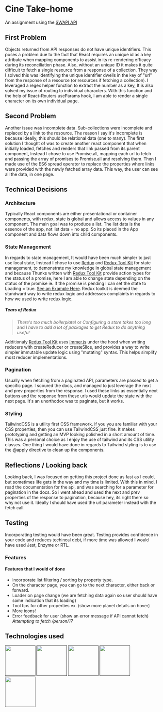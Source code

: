 # Cine Take-home

An assignment using the [SWAPI API](https://swapi.dev)

## First Problem

Objects returned from API responses do not have unique identifiers. This poses a problem due to the fact that React requires an unique id as a key attribute when mapping components to assist in its re-rendering efficacy during its reconciliation phase. Also, without an unique ID it makes it quite difficult to fetch a single resource from a response of a collection. They way I solved this was identifying the unique identifier dwells in the key of "url" from the response of a resource (or resources if fetching a collection). I leveraged a regex helper function to extract the number as a key, It is also solved my issue of routing to individual characters. With this function and the help of React-Routers useParams hook, I am able to render a single character on its own individual page.

## Second Problem

Another issue was incomplete data. Sub-collections were incomplete and replaced by a link to the resource. The reason I say it's incomplete is because ideally, this should be relational data (one to many). The first solution I thought of was to create another react component that when initially loaded, fetches and renders that link passed from its parent component, Instead I chose to use Promise.all, mapping each url to fetch and passing the array of promises to Promise.all and resolving them. Then I made use of the ES6 spread operator to replace the properties where links were provided with the newly fetched array data. This way, the user can see all the data, in one page.

## Technical Decisions

### Architecture

Typically React components are either presentational or container components, with redux, state is global and allows access to values in any component. The main goal was to produce a list. The list data is the essence of the app, not list data = no app. So its placed in the App component and data flows down into child components.

### State Management

In regards to state management, It would have been much simpler to just use local state, Instead I chose to use [Redux](https://redux.js.org/) and [Redux Tool Kit](https://redux-toolkit.js.org/) for state management, to demonstrate my knowledge in global state management and because Thunks written with [Redux Tool Kit](https://redux-toolkit.js.org/) provide action types for the status of a promise, here I am able to change state depending on the status of the promise ie. If the promise is pending I can set the state to Loading = true. [See an Example Here](https://redux-toolkit.js.org/api/createAsyncThunk#examples). Redux toolkit is deemed the standward way to write redux logic and addresses complaints in regards to how we used to write redux logic.

##### Tears of Redux

> _There's too much boilerplate!_ or
> _Configuring a store takes too long_ and
> _I have to add a lot of packages to get Redux to do anything useful_

Additionaly [Redux Tool Kit](https://redux-toolkit.js.org/) uses [Immer.js](https://immerjs.github.io/immer/) under the hood when writing reducers with createReducer or createSlice, and provides a way to write simpler immutable update logic using "mutating" syntax. This helps simplify most reducer implementations.

### Pagination

Usually when fetching from a paginated API, parameters are passed to get a specific page. I scoured the docs, and managed to just leverage the next and prev properties from the response. I used these links as essentially next buttons and the response from these urls would update the state with the next page. It's an unorthodox was to paginate, but it works.

### Styling

TailwindCSS is a utility first CSS framework. If you you are familiar with your CSS properties, then you can use TailwindCSS just fine. It makes prototyping and getting an MVP looking polished in a short amount of time. This was a personal choice as I enjoy the use of tailwind and its CSS utility classes. One thing I would have done in regards to Tailwind styling is to use the @apply directive to clean up the components.

## Reflections / Looking back

Looking back, I was focused on getting this project done as fast as I could, but sometimes life gets in the way and my time is limited. With this in mind, I read the documentation for the api, and was searching for a parameter for pagination in the docs. So i went ahead and used the next and prev properties of the response to pagination, because hey, its right there so why not use it. Ideally I should have used the url parameter instead with the fetch call. 

## Testing

Incorporating testing would have been great. Testing provides confidence in your code and reduces techincal debt, if more time was allowed I would have used Jest, Enzyme or RTL.

### Features

#### Features that I would of done 
- Incorporate list filtering / sorting by property type.
- On the character page, you can go to the next character, either back or forward.
- Loader on page change (we are fetching data again so user should have some indication that its loading)
- Tool tips for other properties ex. (show more planet details on hover)
- More icons!
- Error feedback for user (show an error message if API cannot fetch) _Attempting to fetch /person/17_


## Technologies used

[<img src='https://img.icons8.com/color/344/javascript.png' height='100'>]() [<img src='https://cdn.iconscout.com/icon/free/png-256/react-3-1175109.png' height='100'>]() [<img src='https://d2eip9sf3oo6c2.cloudfront.net/tags/images/000/000/386/square_256/redux.png' height='100'>]() [<img src='https://cdn-media-1.freecodecamp.org/images/1*TKvlTeNqtkp1s-eVB5Hrvg@2x.png' height='100'>]() [<img src='https://refactoringui.nyc3.cdn.digitaloceanspaces.com/tailwind-logo.svg' height='100'>]()
